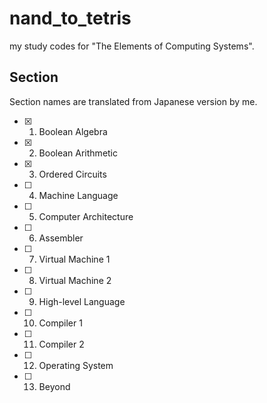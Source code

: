 # nand_to_tetris
my study codes for "The Elements of Computing Systems".

## Section
Section names are translated from Japanese version by me.

- [x] 1. Boolean Algebra
- [x] 2. Boolean Arithmetic
- [x] 3. Ordered Circuits
- [ ] 4. Machine Language
- [ ] 5. Computer Architecture
- [ ] 6. Assembler
- [ ] 7. Virtual Machine 1
- [ ] 8. Virtual Machine 2
- [ ] 9. High-level Language
- [ ] 10. Compiler 1
- [ ] 11. Compiler 2
- [ ] 12. Operating System
- [ ] 13. Beyond 
